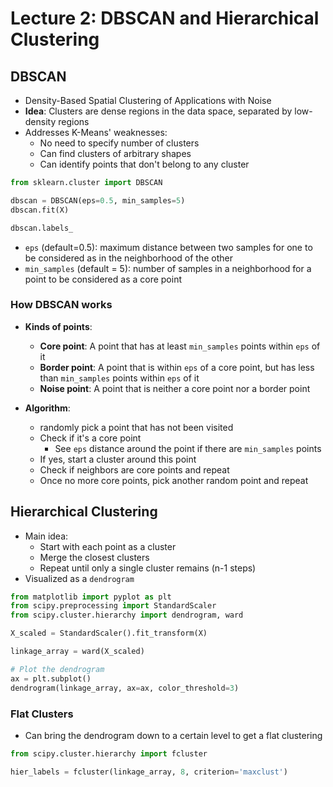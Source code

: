 # Lecture 2: DBSCAN and Hierarchical Clustering

## DBSCAN

- Density-Based Spatial Clustering of Applications with Noise
- **Idea**: Clusters are dense regions in the data space, separated by low-density regions
- Addresses K-Means' weaknesses:
  - No need to specify number of clusters
  - Can find clusters of arbitrary shapes
  - Can identify points that don't belong to any cluster

```python
from sklearn.cluster import DBSCAN

dbscan = DBSCAN(eps=0.5, min_samples=5)
dbscan.fit(X)

dbscan.labels_
```

- `eps` (default=0.5): maximum distance between two samples for one to be considered as in the neighborhood of the other
- `min_samples` (default = 5): number of samples in a neighborhood for a point to be considered as a core point

### How DBSCAN works

- **Kinds of points**:

  - **Core point**: A point that has at least `min_samples` points within `eps` of it
  - **Border point**: A point that is within `eps` of a core point, but has less than `min_samples` points within `eps` of it
  - **Noise point**: A point that is neither a core point nor a border point

- **Algorithm**:
  - randomly pick a point that has not been visited
  - Check if it's a core point
    - See `eps` distance around the point if there are `min_samples` points
  - If yes, start a cluster around this point
  - Check if neighbors are core points and repeat
  - Once no more core points, pick another random point and repeat

## Hierarchical Clustering

- Main idea:
  - Start with each point as a cluster
  - Merge the closest clusters
  - Repeat until only a single cluster remains (n-1 steps)
- Visualized as a `dendrogram`

```python
from matplotlib import pyplot as plt
from scipy.preprocessing import StandardScaler
from scipy.cluster.hierarchy import dendrogram, ward

X_scaled = StandardScaler().fit_transform(X)

linkage_array = ward(X_scaled)

# Plot the dendrogram
ax = plt.subplot()
dendrogram(linkage_array, ax=ax, color_threshold=3)
```

### Flat Clusters

- Can bring the dendrogram down to a certain level to get a flat clustering

```python
from scipy.cluster.hierarchy import fcluster

hier_labels = fcluster(linkage_array, 8, criterion='maxclust')
```
